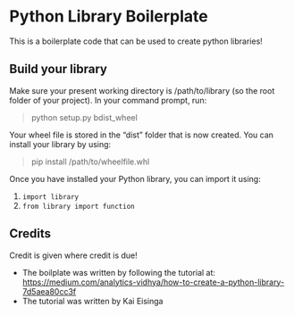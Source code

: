 # Python Library Boilerplate

This is a boilerplate code that can be used to create python libraries!

## Build your library

Make sure your present working directory is /path/to/library (so the root folder of your project). In your command prompt, run:
> python setup.py bdist_wheel

Your wheel file is stored in the “dist” folder that is now created. You can install your library by using:
> pip install /path/to/wheelfile.whl

Once you have installed your Python library, you can import it using:

1. ```import library```
2. ```from library import function```

## Credits

Credit is given where credit is due!
- The boilplate was written by following the tutorial at: https://medium.com/analytics-vidhya/how-to-create-a-python-library-7d5aea80cc3f
- The tutorial was written by Kai Eisinga
